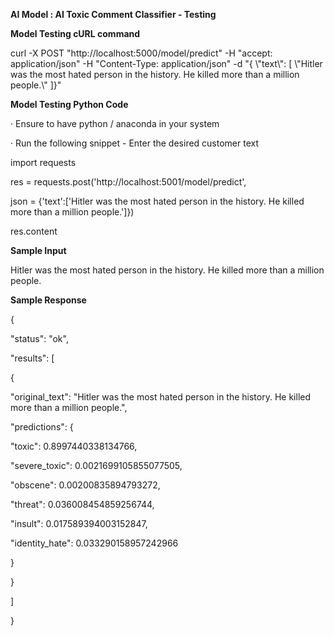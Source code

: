 
**AI Model : AI Toxic Comment Classifier - Testing**

**Model Testing cURL command**

curl -X POST "http://localhost:5000/model/predict" -H "accept: application/json" -H "Content-Type: application/json" -d "{ \\"text\\": \[ \\"Hitler was the most hated person in the history. He killed more than a million people.\\" \]}"

**Model Testing Python Code**

· Ensure to have python / anaconda in your system

· Run the following snippet - Enter the desired customer text

import requests

res = requests.post('http://localhost:5001/model/predict',

 json = {'text':\['Hitler was the most hated person in the history. He killed more than a million people.'\]})

res.content  
  

**Sample Input**

Hitler was the most hated person in the history. He killed more than a million people.

**Sample Response**

{

 "status": "ok",

 "results": \[

 {

 "original\_text": "Hitler was the most hated person in the history. He killed more than a million people.",

 "predictions": {

 "toxic": 0.8997440338134766,

 "severe\_toxic": 0.0021699105855077505,

 "obscene": 0.00200835894793272,

 "threat": 0.036008454859256744,

 "insult": 0.017589394003152847,

 "identity\_hate": 0.033290158957242966

 }

 }

 \]

}